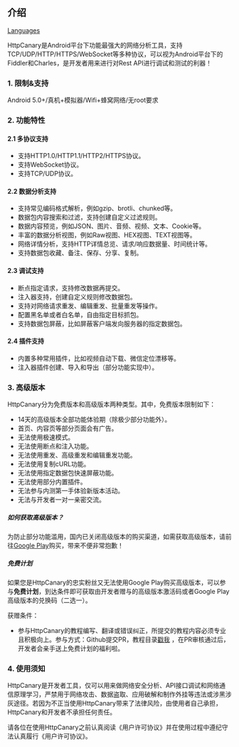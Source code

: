 ## 介绍

[Languages](https://httpcanary.com/tutorials)

HttpCanary是Android平台下功能最强大的网络分析工具，支持TCP/UDP/HTTP/HTTPS/WebSocket等多种协议，可以视为Android平台下的Fiddler和Charles，是开发者用来进行对Rest API进行调试和测试的利器！

### 1. 限制&支持
Android 5.0+/真机+模拟器/Wifi+蜂窝网络/无root要求

### 2. 功能特性

#### 2.1 多协议支持
- 支持HTTP1.0/HTTP1.1/HTTP2/HTTPS协议。
- 支持WebSocket协议。
- 支持TCP/UDP协议。

#### 2.2 数据分析支持
- 支持常见编码格式解析，例如gzip、brotli、chunked等。
- 数据包内容搜索和过滤，支持创建自定义过滤规则。
- 数据内容预览，例如JSON、图片、音频、视频、文本、Cookie等。
- 丰富的数据分析视图，例如Raw视图、HEX视图、TEXT视图等。
- 网络详情分析，支持HTTP详情总览、请求/响应数据量、时间统计等。
- 支持数据包收藏、备注、保存、分享、复制。

#### 2.3 调试支持
- 断点指定请求，支持修改数据再提交。
- 注入器支持，创建自定义规则修改数据包。
- 支持对网络请求重发、编辑重发、批量重发等操作。
- 配置黑名单或者白名单，自由指定目标抓包。
- 支持数据包屏蔽，比如屏蔽客户端发向服务器的指定数据包。

#### 2.4 插件支持
- 内置多种常用插件，比如视频自动下载、微信定位漂移等。
- 注入器插件创建、导入和导出（部分功能实现中）。

### 3. 高级版本

HttpCanary分为免费版本和高级版本两种类型。其中，免费版本限制如下：
- 14天的高级版本全部功能体验期（除极少部分功能外）。
- 首页、内容页等部分页面会有广告。
- 无法使用极速模式。
- 无法使用断点和注入功能。
- 无法使用重发、高级重发和编辑重发功能。
- 无法使用复制cURL功能。
- 无法使用指定数据包快速屏蔽功能。
- 无法使用部分内置插件。
- 无法参与内测第一手体验新版本活动。
- 无法与开发者一对一亲密交流。

##### 如何获取高级版本？

为防止部分功能滥用，国内已关闭高级版本的购买渠道，如需获取高级版本，请前往[Google Play](https://play.google.com/store/apps/details?id=com.guoshi.httpcanary.premium)购买，带来不便非常抱歉！

##### 免费计划

如果您是HttpCanary的忠实粉丝又无法使用Google Play购买高级版本，可以参与**免费计划**，到达条件即可获取由开发者赠与的高级版本激活码或者Google Play高级版本的兑换码（二选一）。

获赠条件：

- 参与HttpCanary的教程编写、翻译或错误纠正，所提交的教程内容必须专业且积极向上。参与方式：Github提交PR，教程目录[戳我](https://github.com/MegatronKing/HttpCanary/tree/master/tutorials) ，在PR审核通过后，开发者会亲手送上免费计划的福利啦。


### 4. 使用须知

HttpCanary是开发者工具，仅可以用来做网络安全分析、API接口调试和网络通信原理学习，严禁用于网络攻击、数据盗取、应用破解和制作外挂等违法或涉黑涉灰途径。若因为不正当使用HttpCanary带来了法律风险，由使用者自己承担，HttpCanary和开发者不承担任何责任。

请各位在使用HttpCanary之前认真阅读《用户许可协议》并在使用过程中遵纪守法认真履行《用户许可协议》。
